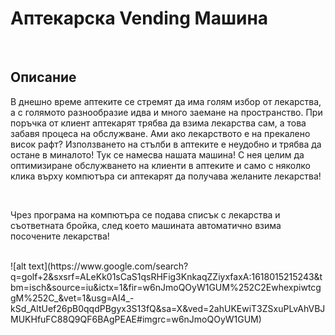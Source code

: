 <h1> Аптекарска Vending Машина </h1>
<br>
<h2> Oписание </h2>
<p> В днешно време аптеките се стремят да има голям избор от лекарства, а с голямото разнообразие идва и много заемане на пространство. При поръчка от клиент аптекарят трябва да взима лекарства сам, а това забавя процеса на обслужване. Ами ако лекарството е на прекалено висок рафт? Използването на стълби в аптеките е неудобно и трябва да остане в миналото! Тук се намесва нашата машина! С нея целим да оптимизиране обслужването на клиенти в аптеките и само с няколко клика върху компютъра си аптекарят да получава желаните лекарства! </p>
<br>
<p> Чрез програма на компютъра се подава списък с лекарства и съответната бройка, след което машината автоматично взима посочените лекарства! </p>
<br>
![alt text](https://www.google.com/search?q=golf+2&sxsrf=ALeKk01sCaS1qsRHFig3KnkaqZZiyxfaxA:1618015215243&tbm=isch&source=iu&ictx=1&fir=w6nJmoQOyW1GUM%252C2EwhexpiwtcggM%252C_&vet=1&usg=AI4_-kSd_AltUef26pB0qqdPBgyx3S13fQ&sa=X&ved=2ahUKEwiT3ZSxuPLvAhVBJMUKHfuFC88Q9QF6BAgPEAE#imgrc=w6nJmoQOyW1GUM)
